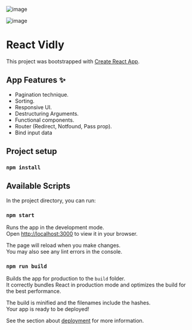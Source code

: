 ![image](https://user-images.githubusercontent.com/52779920/196148475-bbb2c3c1-f171-4395-a4e8-5e8f52c69d47.png)

![image](https://user-images.githubusercontent.com/52779920/196488622-eaaec8d3-e3ec-4752-aad8-b13c7eccbe5e.png)

# React Vidly

This project was bootstrapped with [Create React App](https://github.com/facebook/create-react-app).

## App Features ✨

- Pagination technique.
- Sorting.
- Responsive UI.
- Destructuring Arguments.
- Functional components.
- Router (Redirect, Notfound, Pass prop).
- Bind input data

## Project setup

### `npm install`

## Available Scripts

In the project directory, you can run:

### `npm start`

Runs the app in the development mode.\
Open [http://localhost:3000](http://localhost:3000) to view it in your browser.

The page will reload when you make changes.\
You may also see any lint errors in the console.

### `npm run build`

Builds the app for production to the `build` folder.\
It correctly bundles React in production mode and optimizes the build for the best performance.

The build is minified and the filenames include the hashes.\
Your app is ready to be deployed!

See the section about [deployment](https://facebook.github.io/create-react-app/docs/deployment) for more information.
